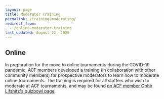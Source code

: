 ```yaml
---
layout: page
title: Moderator Training
permalink: /training/moderating/
redirect_from:
  - /online-moderator-training
last_updated: August 22, 2025
---
```


## Online

In preparation for the move to online tournaments during the COVID-19 pandemic, ACF members developed a training (in collaboration with other community members) for prospective moderators to learn how to moderate online tournaments. The training is required for all staffers who wish to moderate at ACF tournaments, and may be found [on ACF member Ophir Lifshitz's quizbowl page](http://minkowski.space/quizbowl/training/online-moderator/).
